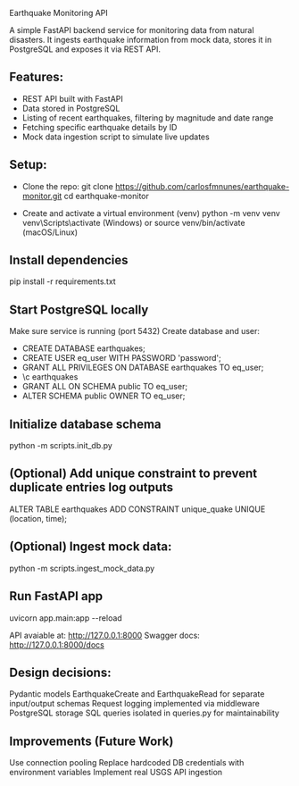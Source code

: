 Earthquake Monitoring API

A simple FastAPI backend service for monitoring data from natural disasters. It ingests earthquake information from mock data, stores it in PostgreSQL and exposes it via REST API.

## Features:
- REST API built with FastAPI
- Data stored in PostgreSQL
- Listing of recent earthquakes, filtering by magnitude and date range
- Fetching specific earthquake details by ID
- Mock data ingestion script to simulate live updates

## Setup:
- Clone the repo:
git clone https://github.com/carlosfmnunes/earthquake-monitor.git
cd earthquake-monitor

- Create and activate a virtual environment (venv)
python -m venv venv
venv\Scripts\activate (Windows) or source venv/bin/activate (macOS/Linux)

## Install dependencies
pip install -r requirements.txt

## Start PostgreSQL locally
Make sure service is running (port 5432)
Create database and user:
- CREATE DATABASE earthquakes;
- CREATE USER eq_user WITH PASSWORD 'password';
- GRANT ALL PRIVILEGES ON DATABASE earthquakes TO eq_user;
- \c earthquakes
- GRANT ALL ON SCHEMA public TO eq_user;
- ALTER SCHEMA public OWNER TO eq_user;

## Initialize database schema
python -m scripts.init_db.py

## (Optional) Add unique constraint to prevent duplicate entries log outputs
ALTER TABLE earthquakes
ADD CONSTRAINT unique_quake UNIQUE (location, time);

## (Optional) Ingest mock data:
python -m scripts.ingest_mock_data.py

## Run FastAPI app
uvicorn app.main:app --reload

API avaiable at: http://127.0.0.1:8000
Swagger docs: http://127.0.0.1:8000/docs

## Design decisions:
Pydantic models EarthquakeCreate and EarthquakeRead for separate input/output schemas
Request logging implemented via middleware
PostgreSQL storage
SQL queries isolated in queries.py for maintainability

## Improvements (Future Work)
Use connection pooling
Replace hardcoded DB credentials with environment variables
Implement real USGS API ingestion
